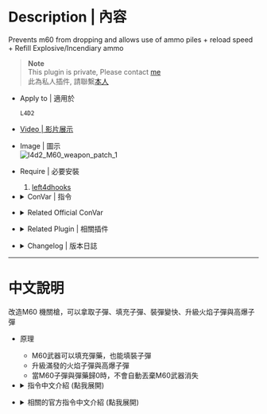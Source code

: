 # Description | 內容
Prevents m60 from dropping and allows use of ammo piles + reload speed + Refill Explosive/Incendiary ammo

> __Note__ <br/>
This plugin is private, Please contact [me](https://github.com/fbef0102/Game-Private_Plugin#私人插件列表-private-plugins-list)<br/>
此為私人插件, 請聯繫[本人](https://github.com/fbef0102/Game-Private_Plugin#私人插件列表-private-plugins-list)

* Apply to | 適用於
    ```
    L4D2
    ```

* [Video | 影片展示](https://youtu.be/w9X7Vcw2VXQ)

* Image | 圖示
    <br/>![l4d2_M60_weapon_patch_1](image/l4d2_M60_weapon_patch_1.gif)

* Require | 必要安裝
    1. [left4dhooks](https://forums.alliedmods.net/showthread.php?t=321696)

* <details><summary>ConVar | 指令</summary>

    * cfg/sourcemod/l4d2_M60_weapon_patch.cfg
        ```php
        // If 1, allow players to pick up ammo to resupply the M60.
        l4d2_M60_weapon_patch_resupply "1"

        // If 1, drop M60 when reaching 0 clip/ammo.
        l4d2_M60_weapon_patch_drop "0"

        // M60 Reload Speed is multiplied by this value (clamped between 0.2 and 1.0, 1.0=Off)
        l4d2_M60_weapon_patch_weaponreload_rate "1.0"

        // Refill M60 Explosive Ammo on pickup, 0=Off, 1=Cost current ammo, 2=Give extra ammo
        l4d2_M60_weapon_patch_upgrade_explosive_fix "1"

        // Refill M60 Incendiary Ammo on pickup, 0=Off, 1=Cost current ammo, 2=Give extra ammo
        l4d2_M60_weapon_patch_upgrade_incendiary_fix "1"
        ```
</details>

* <details><summary>Related Official ConVar</summary>

	* write down the following cvars in cfg/server.cfg
		```php
		// M60 reserve ammo (-2 = infinite ammo)
		sm_cvar ammo_m60_max 300
		```
</details>

* <details><summary>Related Plugin | 相關插件</summary>

	1. [l4d2_shield_equip](/L4D_插件/Nothing_Impossible_%E7%84%A1%E7%90%86%E6%94%B9%E9%80%A0%E7%89%88/l4d2_shield_equip): You can get shield by killing tank/witch or shield dropped by riot uncommon infected
		> 新武器: 防暴盾牌
</details>

* <details><summary>Changelog | 版本日誌</summary>

    * v1.1h (2025-7-3)
        * Refill Explosive/Incendiary ammo with extra ammo
        * Update cvars

    * v1.0h (2023-7-5)
	    * Add cvars
	    * Prevents m60 from dropping when 0 clip
	    * M60 Reload speed
	    * Refill Explosive/Incendiary ammo

    * v1.0.9
	    * [Originl Plugin By Lux](https://forums.alliedmods.net/showthread.php?t=323408)
</details>

- - - -
# 中文說明
改造M60 機關槍，可以拿取子彈、填充子彈、裝彈變快、升級火焰子彈與高爆子彈

* 原理
    * M60武器可以填充彈藥，也能填裝子彈
    * 升級滿發的火焰子彈與高爆子彈
    * 當M60子彈與彈藥歸0時，不會自動丟棄M60武器消失

* <details><summary>指令中文介紹 (點我展開)</summary>

    * cfg/sourcemod/l4d2_M60_weapon_patch.cfg
        ```php
        // 為1時，M60武器可以填充彈藥
        l4d2_M60_weapon_patch_resupply "1"

        // 為1時，M60武器子彈歸0時自動丟棄
        l4d2_M60_weapon_patch_drop "0"

        // M60 裝彈速度調整 (介於 0.2 ~ 1.0, 1.0=不改變)
        l4d2_M60_weapon_patch_weaponreload_rate "1.0"

        // M60武器可以裝滿高爆子彈, 0=關閉這樣項功能, 1=消耗普通彈藥, 2=不消耗普通彈藥
        l4d2_M60_weapon_patch_upgrade_explosive_fix "1"

        // M60武器可以裝滿火焰子彈, 0=關閉這樣項功能, 1=消耗普通彈藥, 2=不消耗普通彈藥
        l4d2_M60_weapon_patch_upgrade_incendiary_fix "1"
        ```
</details>

* <details><summary>相關的官方指令中文介紹 (點我展開)</summary>

	* 以下指令寫入文件 cfg/server.cfg，可自行調整
		```php
		// M60 備用子彈 (-2 = 無限的子彈)
		sm_cvar ammo_m60_max 300
		```
</details>